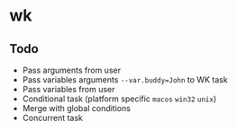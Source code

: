 # wk

## Todo

* Pass arguments from user
* Pass variables arguments `--var.buddy=John` to WK task
* Pass variables from user
* Conditional task (platform specific `macos` `win32` `unix`)
* Merge with global conditions
* Concurrent task
